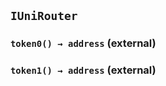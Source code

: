 ## `IUniRouter`






### `token0() → address` (external)





### `token1() → address` (external)






